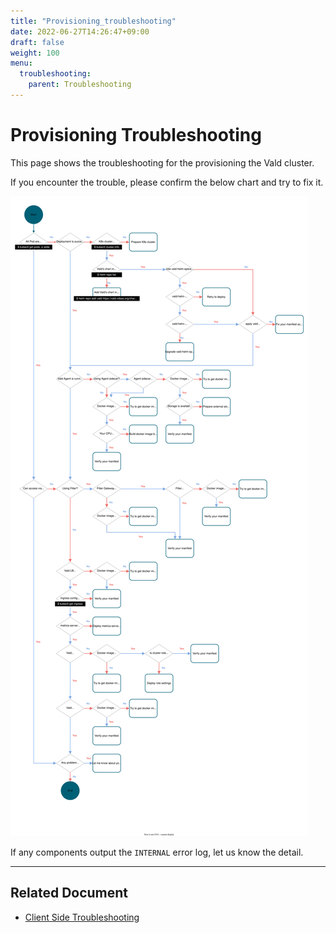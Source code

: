 ```yaml
---
title: "Provisioning_troubleshooting"
date: 2022-06-27T14:26:47+09:00
draft: false
weight: 100
menu:
  troubleshooting:
    parent: Troubleshooting
---
```


# Provisioning Troubleshooting

This page shows the troubleshooting for the provisioning the Vald cluster.

If you encounter the trouble, please confirm the below chart and try to fix it.

<img src="/images/troubleshooting/provisioning_flow_chart.svg" />

If any components output the `INTERNAL` error log, let us know the detail.

---

## Related Document

- [Client Side Troubleshooting](/docs/troubleshooting/client-side)

